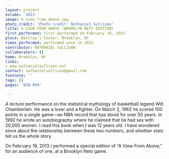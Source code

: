 ```yaml
---
layout: project
volume: '2013'
image: A_view_from_above.jpg
photo_credit: 'Photo credit: Nathaniel Sullivan'
title: A VIEW FROM ABOVE (BROOKLYN NETS EDITION)
first_performed: first performed on February 19, 2013
place: Barclay’s Center, Brooklyn, NY
times_performed: performed once in 2013
contributor: NATHANIEL SULLIVAN
collaborators: []
home: Brooklyn, NY
links:
- www.nathanielsullivan.net
contact: nathanielsullivan@gmail.com
footnote: ''
tags: []
pages: '058-059'

---
```


A lecture performance on the statistical mythology of basketball legend Wilt Chamberlain. He was a lover and a fighter. On March 2, 1962 he scored 100 points in a single game—an NBA record that has stood for over 50 years. In 1992 he wrote an autobiography where he claimed that he had sex with 20,000 women. I read this book when I was 12 years old. I have wondered since about the relationship between these two numbers, and whether stats tell us the whole story.

On February 19, 2013 I performed a special edition of “A View From Above,” for an audience of one, at a Brooklyn Nets game.
